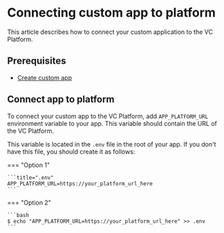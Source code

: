 # Connecting custom app to platform

This article describes how to connect your custom application to the VC Platform.

## Prerequisites

* [Create custom app](../Getting-started/creating-first-custom-app.md)

## Connect app to platform

To connect your custom app to the VC Platform, add `APP_PLATFORM_URL` environment variable to your app. This variable should contain the URL of the VC Platform.

This variable is located in the `.env` file in the root of your app. If you don't have this file, you should create it as follows:

=== "Option 1"

    ```title=".env"
    APP_PLATFORM_URL=https://your_platform_url_here
    ```

=== "Option 2"

    ```bash
    $ echo "APP_PLATFORM_URL=https://your_platform_url_here" >> .env
    ```